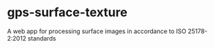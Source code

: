 # gps-surface-texture
A web app for processing surface images in accordance to ISO 25178-2:2012 standards  
